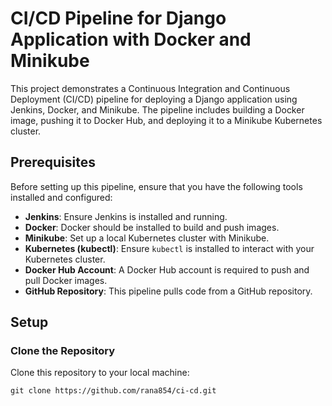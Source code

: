 # CI/CD Pipeline for Django Application with Docker and Minikube

This project demonstrates a Continuous Integration and Continuous Deployment (CI/CD) pipeline for deploying a Django application using Jenkins, Docker, and Minikube. The pipeline includes building a Docker image, pushing it to Docker Hub, and deploying it to a Minikube Kubernetes cluster.

## Prerequisites

Before setting up this pipeline, ensure that you have the following tools installed and configured:

- **Jenkins**: Ensure Jenkins is installed and running.
- **Docker**: Docker should be installed to build and push images.
- **Minikube**: Set up a local Kubernetes cluster with Minikube.
- **Kubernetes (kubectl)**: Ensure `kubectl` is installed to interact with your Kubernetes cluster.
- **Docker Hub Account**: A Docker Hub account is required to push and pull Docker images.
- **GitHub Repository**: This pipeline pulls code from a GitHub repository.

## Setup

### Clone the Repository

Clone this repository to your local machine:

```
git clone https://github.com/rana854/ci-cd.git
```
